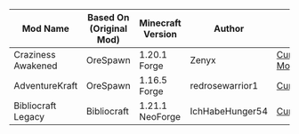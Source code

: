 | Mod Name            | Based On (Original Mod) | Minecraft Version | Author         | Link                                   |
|---------------------|--------------------------|-------------------|----------------|----------------------------------------|
| Craziness Awakened          | OreSpawn               | 1.20.1 Forge            | Zenyx   | [CurseForge](https://www.curseforge.com/minecraft/mc-mods/craziness-awakened), [Modrinth](mod/craziness-awakened-(orespawn-remake))      |
| AdventureKraft          | OreSpawn               | 1.16.5 Forge            |  redrosewarrior1        | [CurseForge](https://www.curseforge.com/minecraft/mc-mods/adventurekraft)   |
| Bibliocraft Legacy          | Bibliocraft               | 1.21.1 NeoForge            | IchHabeHunger54   | [CurseForge](https://www.curseforge.com/minecraft/mc-mods/bibliocraft-legacy),[Modrinth](https://modrinth.com/mod/bibliocraft-legacy)      |

